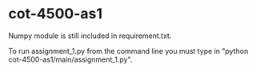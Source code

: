 # cot-4500-as1

Numpy module is still included in requirement.txt.

To run assignment_1.py from the command line you must type in 
"python cot-4500-as1/main/assignment_1.py". 